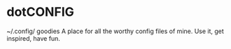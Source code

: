 # dotCONFIG
~/.config/ goodies
A place for all the worthy config files of mine. Use it, get inspired, have fun.
